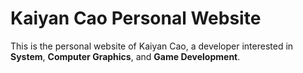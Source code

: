 # Kaiyan Cao Personal Website
This is the personal website of Kaiyan Cao, a developer interested in <strong>System</strong>, <strong>Computer Graphics</strong>, and <strong>Game Development</strong>.
